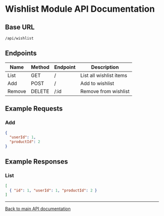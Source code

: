 # Wishlist Module API Documentation

## Base URL
`/api/wishlist`

## Endpoints

| Name         | Method | Endpoint         | Description           |
|--------------|--------|------------------|-----------------------|
| List         | GET    | /                | List all wishlist items|
| Add          | POST   | /                | Add to wishlist       |
| Remove       | DELETE | /:id             | Remove from wishlist  |

## Example Requests

### Add
```json
{
  "userId": 1,
  "productId": 2
}
```

## Example Responses

### List
```json
[
  { "id": 1, "userId": 1, "productId": 2 }
]
```

---
[Back to main API documentation](../../README.md) 